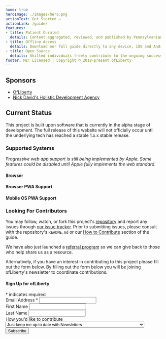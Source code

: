 ```yaml
---
home: true
heroImage: ./images/hero.png
actionText: Get Started →
actionLink: /guide/
features:
- title: Patient Curated 
  details: Content aggregated, reviewed, and published by Pennsylvanian cannabis patients.
- title: Offline Access
  details: Download our full guide directly to any device, iOS and Android. Keep us with you at all times!
- title: Open Source
  details: Skilled individuals freely contribute to the ongoing success of this project. 
footer: MIT Licensed | Copyright © 2018-present ofLiberty
---
```


## Sponsors

- [OfLiberty](https://www.patreon.com/ofLiberty)
- [Nick David's Holistic Development Agency](https://nickdavidsholisticdevelopmentagency.com/)


## Current Status <Badge text="alpha" type="warn"/> <Badge text="v0.4.25"/>

This project is built upon software that is currently in the alpha stage of development. The full release of this website will not officially occur until the underlying tech has reached a stable 1.x.x stable release.
  
### Supported Systems
*Progressive web app support is still being implemented by Apple. Some features could be disabled until Apple fully implements the web standard.*

#### Browser 
<i class="fa-3x fab fa-chrome"></i>
<i class="fa-3x fab fa-firefox"></i>
<i class="fa-3x fab fa-safari"></i>
<i class="fa-3x fab fa-edge"></i>
<i class="fa-3x fab fa-internet-explorer"></i>
<i class="fa-3x fab fa-opera"></i>

#### Browser PWA Support 
<i class="fa-3x fab fa-chrome"></i>
<i class="fa-3x fab fa-opera"></i>

#### Mobile OS PWA Support
<i class="fa-3x fab fa-android"></i>
<i class="fa-3x fab fa-apple"></i>


### Looking For Contributors

You may follow, watch, or fork this project's [repository](https://github.com/OfLiberty/pacannabis.guide) and report any issues through [our issue tracker](https://github.com/OfLiberty/pacannabis.guide/issues). Prior to submitting issues, please consult with the repository's `README.md` or our [How to Contribute](/guide/#how-to-contribute) section of the guide.

We have also just launched a [referral program](/share/README.md) so we can give back to those who help share us as a resource. 
  
Alternatively, if you have an interest in contributing to this project please fill out the form below. By filling out the form below you will be joining ofLiberty's newsletter to coordinate contributions.


<div id="mc_embed_signup">
<form action="https://ofliberty.us15.list-manage.com/subscribe/post?u=cae1d8de765df8d2be23d5745&amp;id=3d0f51e234" method="post" id="mc-embedded-subscribe-form" name="mc-embedded-subscribe-form" class="validate" target="_blank" novalidate>
    <div id="mc_embed_signup_scroll">
	<h4 class="text-center">Sign Up for ofLiberty</h4>
<div class="text-center indicates-required"><span class="asterisk">*</span> indicates required</div>
<div class="mc-field-group">
	<label for="mce-EMAIL">Email Address  <span class="asterisk">*</span>
</label>
	<input type="email" value="" name="EMAIL" class="required email" id="mce-EMAIL">
</div>
<div class="mc-field-group">
	<label for="mce-FNAME">First Name </label>
	<input type="text" value="" name="FNAME" class="" id="mce-FNAME">
</div>
<div class="mc-field-group">
	<label for="mce-LNAME">Last Name </label>
	<input type="text" value="" name="LNAME" class="" id="mce-LNAME">
</div>
<div class="mc-field-group">
	<label for="mce-CONTRIBUTE">How you'd like to contribute </label>
	<select name="CONTRIBUTE" class="" id="mce-CONTRIBUTE">
	<option value="Just keep me up to date with Newsletters">Just keep me up to date with Newsletters</option>
<option value="Programming, coding, and development">Programming, coding, and development</option>
<option value="Design, graphics, photography">Design, graphics, photography</option>
<option value="Content writing, product analysis, research">Content writing, product analysis, research</option>
<option value="I can toss a couple dollars your way to support cannabis education in PA">I can toss a couple dollars your way to support cannabis education in PA</option>
</select>
</div>
	<div id="mce-responses" class="clear">
		<div class="response" id="mce-error-response" style="display:none"></div>
		<div class="response" id="mce-success-response" style="display:none"></div>
	</div>   
    <div style="position: absolute; left: -5000px;" aria-hidden="true"><input type="text" name="b_cae1d8de765df8d2be23d5745_3d0f51e234" tabindex="-1" value=""></div>
    <div class="clear"><input type="submit" value="Subscribe" name="subscribe" id="mc-embedded-subscribe" class="button"></div>
    </div>
</form>
</div>

<Referral />
<Ads />